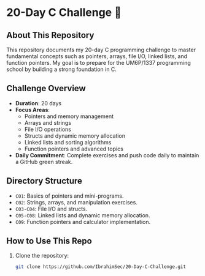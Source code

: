 # 20-Day C Challenge 🚀

## About This Repository
This repository documents my 20-day C programming challenge to master fundamental concepts such as pointers, arrays, file I/O, linked lists, and function pointers. My goal is to prepare for the UM6P/1337 programming school by building a strong foundation in C.

## Challenge Overview
- **Duration**: 20 days
- **Focus Areas**:
  - Pointers and memory management
  - Arrays and strings
  - File I/O operations
  - Structs and dynamic memory allocation
  - Linked lists and sorting algorithms
  - Function pointers and advanced topics
- **Daily Commitment**: Complete exercises and push code daily to maintain a GitHub green streak.

## Directory Structure
- `C01`: Basics of pointers and mini-programs.
- `C02`: Strings, arrays, and manipulation exercises.
- `C03-C04`: File I/O and structs.
- `C05-C08`: Linked lists and dynamic memory allocation.
- `C09`: Function pointers and calculator implementation.

## How to Use This Repo
1. Clone the repository:
   ```bash
   git clone https://github.com/IbrahimSec/20-Day-C-Challenge.git
